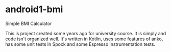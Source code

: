 # android1-bmi
Simple BMI Calculator

This is project created some years ago for university course. It is simply and code isn't organized well.
It's written in Kotlin, uses some features of anko, has some unit tests in Spock and some Espresso instrumentation tests.
